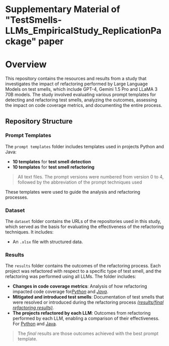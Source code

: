 # Supplementary Material of "TestSmells-LLMs_EmpiricalStudy_ReplicationPackage" paper

# Overview

This repository contains the resources and results from a study that investigates the impact of refactoring performed by Large Language Models on test smells, which include GPT-4, Gemini 1.5 Pro and LLaMA 3 70B models. The study involved evaluating various prompt templates for detecting and refactoring test smells, analyzing the outcomes, assessing the impact on code coverage metrics, and documenting the entire process.

## Repository Structure

### Prompt Templates

The `prompt templates` folder includes templates used in projects Python and Java:
- **10 templates** for **test smell detection**
- **10 templates** for **test smell refactoring**
>All text files. The prompt versions were numbered from version 0 to 4, followed by the abbreviation of the prompt techniques used

These templates were used to guide the analysis and refactoring processes.

### Dataset

The `dataset` folder contains the URLs of the repositories used in this study, which served as the basis for evaluating the effectiveness of the refactoring techniques. It includes:
- An `.xlsx` file with structured data.

### Results

The `results` folder contains the outcomes of the refactoring process. Each project was refactored with respect to a specific type of test smell, and the refactoring was performed using all LLMs. The folder includes:
- **Changes in code coverage metrics**: Analysis of how refactoring impacted code coverage for[_Python_](./results/coverage/python/final%20aggregated%20results/) and [_Java_](./results/coverage/java/final%20aggregated%20results/).
- **Mitigated and introduced test smells**: Documentation of test smells that were resolved or introduced during the refactoring process [_(results/final refactoring results)_](./results/final%20refactoring%20results/).
- **The projects refactored by each LLM**: Outcomes from refactoring performed by each LLM, enabling a comparison of their effectiveness. For [Python](./results/coverage/python/) and [Java](./results/coverage/java/).
>The *final* results are those outcomes achieved with the best prompt template.

